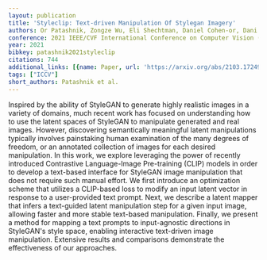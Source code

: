```yaml
---
layout: publication
title: 'Styleclip: Text-driven Manipulation Of Stylegan Imagery'
authors: Or Patashnik, Zongze Wu, Eli Shechtman, Daniel Cohen-or, Dani Lischinski
conference: 2021 IEEE/CVF International Conference on Computer Vision (ICCV)
year: 2021
bibkey: patashnik2021styleclip
citations: 744
additional_links: [{name: Paper, url: 'https://arxiv.org/abs/2103.17249'}]
tags: ["ICCV"]
short_authors: Patashnik et al.
---
```

Inspired by the ability of StyleGAN to generate highly realistic images in a
variety of domains, much recent work has focused on understanding how to use
the latent spaces of StyleGAN to manipulate generated and real images. However,
discovering semantically meaningful latent manipulations typically involves
painstaking human examination of the many degrees of freedom, or an annotated
collection of images for each desired manipulation. In this work, we explore
leveraging the power of recently introduced Contrastive Language-Image
Pre-training (CLIP) models in order to develop a text-based interface for
StyleGAN image manipulation that does not require such manual effort. We first
introduce an optimization scheme that utilizes a CLIP-based loss to modify an
input latent vector in response to a user-provided text prompt. Next, we
describe a latent mapper that infers a text-guided latent manipulation step for
a given input image, allowing faster and more stable text-based manipulation.
Finally, we present a method for mapping a text prompts to input-agnostic
directions in StyleGAN's style space, enabling interactive text-driven image
manipulation. Extensive results and comparisons demonstrate the effectiveness
of our approaches.